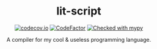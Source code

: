 <div align="center">

# lit-script


[![codecov.io](https://codecov.io/github/MaciejWas/lit-script/coverage.svg?branch=main)](https://codecov.io/github/MaciejWas/lit-script)
[![CodeFactor](https://www.codefactor.io/repository/github/MaciejWas/lit-script/badge)](https://www.codefactor.io/repository/github/MaciejWas/lit-script)
[![Checked with mypy](http://www.mypy-lang.org/static/mypy_badge.svg)](http://mypy-lang.org/)

 
A compiler for my cool & useless programming language.

</div>
